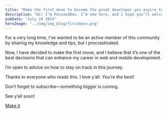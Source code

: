 ```yaml
---
title: "Make the first move to become the great developer you aspire to be."
description: "Hi! I’m FocusedDev. I’m new here, and I hope you’ll welcome me."
pubDate: "July 24 2024"
heroImage: "../img/img_blog/firstmove.png"
---
```



For a very long time, I’ve wanted to be an active member of this community by sharing my knowledge and tips, but I procrastinated.

Now, I have decided to make the first move, and I believe that it’s one of the best decisions that can enhance my career in web and mobile development.

I’m open to advice on how to stay on track in this journey.

Thanks to everyone who reads this. I love y’all. You’re the best!

Don’t forget to subscribe—something bigger is coming.

See y’all soon!

[Make it](/img/img_blog/firstmove.png)

<!-- ### Guía paso a paso para resolver el desafío FizzBuzz

El desafío FizzBuzz es uno de los desafíos más comunes  en entrevistas de trabajo. el objetivo es poner a prueba la capacidad de un candidato para escribir código básico y comprender conceptos fundamentales como bucles, condicionales y operaciones aritméticas. En esta guía, desglosaremos el problema paso a paso y explicaremos cómo resolverlo.

[Sofi image IA, coding](/img/img_blog/firstmove.png)

### Introducción a los múltiplos en matemáticas

Antes de comenzara ver la solución de FizzBuzz, es importante que puedas comprender qué son los múltiplos en matemáticas, ya que de esto va la cosa.
Y es que de nada sirve que memorices como hacerlo si al final de cuentas, no estás comprendiendo lo que estás escribiendo. Así que si ya tienes claro qué son los multiplos y como se obtienen, sáltate esta parte.

Un múltiplo de un número es simplemente otro número que resulta de multiplicar ese número por un entero. Por ejemplo, los primeros múltiplos de 3 son 3, 6, 9, 12, etc., ya que son obtenidos al multiplicar 3 por 1, 2, 3, 4, etc., respectivamente.
```javascript
Para encontrar los múltiplos de 3:
- Multiplicamos el número base (3) por los enteros sucesivos:
   3 * 1 = 3
   3 * 2 = 6
   3 * 3 = 9
   3 * 4 = 12
   y así sucesivamente
```
#### El múltiplo común

Cuando hablamos de múltiplos comunes, nos referimos a números que son múltiplos de dos o más números al mismo tiempo. Por ejemplo, los múltiplos comunes de 3 y 5 son números que son divisibles tanto por 3 como por 5. En matemáticas, podemos encontrar el múltiplo común más bajo de dos números utilizando el concepto de mínimo común múltiplo (mcm).

```javascript
Para encontrar el múltiplo común de dos números (a y b):
- Identificamos los múltiplos de cada número por separado.
- Buscamos el primer número que aparece en ambos conjuntos de múltiplos.

Por ejemplo, para encontrar el múltiplo común de 3 y 5:
- Multiplicamos cada número base (3 y 5) por los enteros sucesivos:
  Múltiplos de 3: 3, 6, 9, 12,13, 14, 15 ...
  Múltiplos de 5: 5, 10, 15, 20, ...
- Observamos que el primer número
  que aparece en ambos conjuntos de múltiplos es 15.
- Por lo tanto, 15 es el múltiplo común más bajo de 3 y 5.

```
### Entendiendo la logica de obtener un multiplo
Para determinar qué números no son múltiplos de un número dado **(por ejemplo, 3)**, puedes utilizar el operador de residuo ``(%)``.

#### Es o no multiplo

Si un número no es divisible por 3 (es decir, el resto de la división por 3 no es cero), entonces ese número no es un múltiplo de 3.


`Para cada número entero desde 1 hasta n: Si el número % 3  es igual a 0: Ese número  es un múltiplo de 3.`
En este código,` % ` es el operador de módulo, que devuelve el resto de la división entre dos números. **Si el resto de la división entre un número y 3  es cero**, significa que ese número  es un múltiplo de 3.

Por ejemplo, si aplicamos este código a los números del 1 al 10,
encontraremos que `los números que no son múltiplos de 3 son: 1, 2, 4, 5, 7, 8, 10.`
Esto se debe a que cuando dividimos estos números por 3, no obtenemos un residuo igual a cero.

```javascript
//ejemplo Si es multiplo

let residuo = 3 %3;

console.log(residuo);

//ejemplo NO es multiplo

let residuo = 5 %3;

console.log(residuo);
```

Ahora que hemos repasado estos conceptos básicos, podemos abordar el desafío de FizzBuzz.

## El reto
```javascript
// Escribe un programa que muestre por consola  los
//  números de 1 a 100 (ambos incluidos y con un salto de línea entre
//  cada impresión), sustituyendo los siguientes:
//  - Múltiplos de 3 por la palabra "fizz".
//  - Múltiplos de 5 por la palabra "buzz".
//  - Múltiplos de 3 y de 5 a la vez por la palabra "fizzbuzz".


```

#### Paso 1: Inicializar el bucle

Comencemos escribiendo un bucle que recorra los números del 1 al 100. Esto se puede lograr con un bucle `for` en muchos lenguajes de programación.

```javascript
for (let i = 1; i <= 100; i++) {
    // Cuerpo del bucle
}
```

Este bucle ejecutará el código dentro de su cuerpo 100 veces, con `i` tomando valores del 1 al 100 en cada iteración.

#### Paso 2: Comprobar los múltiplos de 3 y 5

Dentro del bucle, vamos a verificar si el número actual (`i`) es un múltiplo de 3, de 5, o de ambos. Si es un múltiplo de 3, imprimiremos "fizz". Si es un múltiplo de 5, imprimiremos "buzz". Y si es un múltiplo de ambos, imprimiremos "fizzBuzz".

```javascript
if (i % 3 === 0 && i % 5 === 0) {
    console.log("fizzBuzz");
} else if (i % 3 === 0) {
    console.log("fizz");
} else if (i % 5 === 0) {
    console.log("buzz");
} else {
    console.log(i);
}
```

La expresión `i % 3 === 0` verifica si `i` es divisible por 3 sin dejar un residuo, y lo mismo se aplica para 5. Si `i` es divisible por ambos, entonces es un múltiplo común de 3 y 5.

#### Paso 3: Ejecutar y probar la solución

Con el código completo, podemos ejecutarlo y ver los resultados. Esto nos permitirá verificar si nuestra solución funciona correctamente y produce la secuencia esperada de números y palabras según las reglas de FizzBuzz.

```javascript
function fizzBuzz() {
    for (let i = 1; i <= 100; i++) {
        if (i % 3 === 0 && i % 5 === 0) {
            console.log("fizzBuzz");
        } else if (i % 3 === 0) {
            console.log("fizz");
        } else if (i % 5 === 0) {
            console.log("buzz");
        } else {
            console.log(i);
        }
    }
}

fizzBuzz(); // Llamamos a la función para ejecutarla
```

Al ejecutar este código, deberíamos ver la secuencia esperada de números y palabras de acuerdo con las reglas de FizzBuzz.

Con esto concluye nuestra guía paso a paso para resolver el desafío FizzBuzz. Esperamos que esta explicación haya sido clara y útil para comprender cómo abordar este problema común de programación. ¡Buena suerte en tus futuros desafíos de codificación! -->